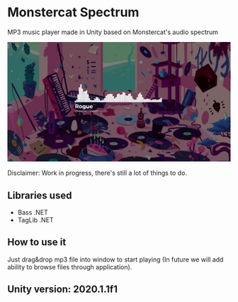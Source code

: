 # Monstercat Spectrum
MP3 music player made in Unity based on Monstercat's audio spectrum


![Showcase](showcase.png)

Disclaimer: Work in progress, there's still a lot of things to do.

## Libraries used

- Bass .NET
- TagLib .NET

## How to use it
Just drag&drop mp3 file into window to start playing (In future we will add ability to browse files through application).

## Unity version: 2020.1.1f1